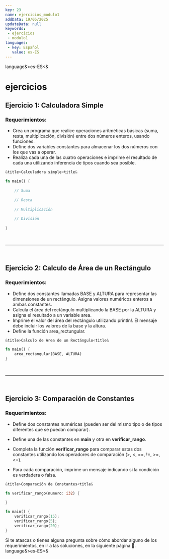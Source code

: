 ```yaml
---
key: 23
name: ejercicios_modulo1
addData: 19/05/2025
updateData: null
keywords: 
 - ejercicios
 - modulo1
languages:
 - key: Español
   value: es-ES
---
```

language&>es-ES<&
# ejercicios


## Ejercicio 1: Calculadora Simple


### Requerimientos:
 * Crea un programa que realice operaciones aritméticas básicas (suma, resta, multiplicación, división) entre dos números enteros, usando funciones.
 * Define dos variables constantes para almacenar los dos números con los que vas a operar.
 * Realiza cada una de las cuatro operaciones e imprime el resultado de cada una utilizando inferencia de tipos cuando sea posible.

```rust
&title>Calculadora simple<title&

fn main() {
 
    // Suma
    
    // Resta
    
    // Multiplicación
    
    // División
    
}
```

<br />
<hr />
<br>

## Ejercicio 2: Calculo de Área de un Rectángulo


### Requerimientos:
 * Define dos constantes llamadas BASE y ALTURA para representar las dimensiones de un rectángulo. Asigna valores numéricos enteros a ambas constantes.
 * Calcula el área del rectángulo multiplicando la BASE por la ALTURA y asigna el resultado a un variable area.
 * Imprime el valor del área del rectángulo utilizando println!. El mensaje debe incluir los valores de la base y la altura.
 * Define la función area_rectungular.

```rust
&title>Calculo de Área de un Rectángulo<title&

fn main() {
    area_rectangular(BASE, ALTURA)
}
```

<br />
<hr />
<br>

## Ejercicio 3: Comparación de Constantes


### Requerimientos:
 * Define dos constantes numéricas (pueden ser del mismo tipo o de tipos diferentes que se puedan comparar).

  * Define una de las constantes en **main** y otra en **verificar_rango**.

 * Completa la función **verificar_rango** para comparar estas dos constantes utilizando los operadores de comparación (>, <, ==, !=, >=, <=).
 * Para cada comparación, imprime un mensaje indicando si la condición es verdadera o falsa.

```rust
&title>Comparación de Constantes<title&

fn verificar_rango(numero: i32) {
    
}

fn main() {
    verificar_rango(15);
    verificar_rango(5);
    verificar_rango(20);
}
```

Si te atascas o tienes alguna pregunta sobre cómo abordar alguno de los requerimientos, en ir a las soluciones, en la siguiente página 📄.
language&>es-ES<&